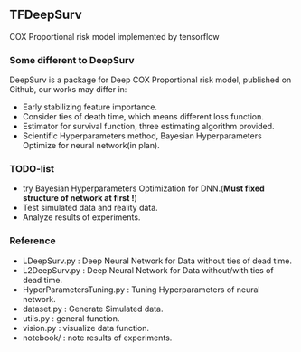 ## TFDeepSurv
COX Proportional risk model implemented by tensorflow

### Some different to DeepSurv
DeepSurv is a package for Deep COX Proportional risk model, published on Github, our works may differ in:

- Early stabilizing feature importance.
- Consider ties of death time, which means different loss function.
- Estimator for survival function, three estimating algorithm provided.
- Scientific Hyperparameters method, Bayesian Hyperparameters Optimize for neural network(in plan).

### TODO-list
- try Bayesian Hyperparameters Optimization for DNN.(**Must fixed structure of network at first !**)
- Test simulated data and reality data.
- Analyze results of experiments.

### Reference
- LDeepSurv.py : Deep Neural Network for Data without ties of dead time.
- L2DeepSurv.py : Deep Neural Network for Data without/with ties of dead time.
- HyperParametersTuning.py : Tuning Hyperparameters of neural network.
- dataset.py : Generate Simulated data.
- utils.py : general function.
- vision.py : visualize data function.
- notebook/ : note results of experiments.